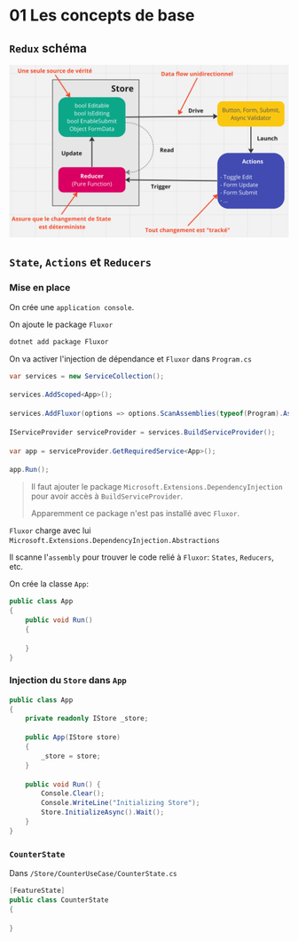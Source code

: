 # 01 Les concepts de base

## `Redux` schéma

<img src="assets/my-redux-schema.png" alt="my-redux-schema" />



## `State`, `Actions` et `Reducers`



### Mise en place

On crée une `application console`.

On ajoute le package `Fluxor`

```bash
dotnet add package Fluxor
```

On va activer l'injection de dépendance et `Fluxor` dans `Program.cs`

```cs
var services = new ServiceCollection();

services.AddScoped<App>();

services.AddFluxor(options => options.ScanAssemblies(typeof(Program).Assembly));

IServiceProvider serviceProvider = services.BuildServiceProvider();

var app = serviceProvider.GetRequiredService<App>();

app.Run();
```

> Il faut ajouter le package `Microsoft.Extensions.DependencyInjection` pour avoir accès à `BuildServiceProvider`.
>
> Apparemment ce package n'est pas installé avec `Fluxor`.

`Fluxor` charge avec lui `Microsoft.Extensions.DependencyInjection.Abstractions `

Il scanne l'`assembly` pour trouver le code relié à `Fluxor`: `States`, `Reducers`, etc.

On crée la classe `App`:

```cs
public class App
{
    public void Run()
    {
        
    }
}
```



### Injection du `Store` dans `App`

```cs
public class App
{
    private readonly IStore _store;

    public App(IStore store)
    {
        _store = store;
    }
    
    public void Run() {
        Console.Clear();
        Console.WriteLine("Initializing Store");
        Store.InitializeAsync().Wait();
    }
}
```



### `CounterState`

Dans `/Store/CounterUseCase/CounterState.cs`

```cs
[FeatureState]
public class CounterState
{
    
}
```

